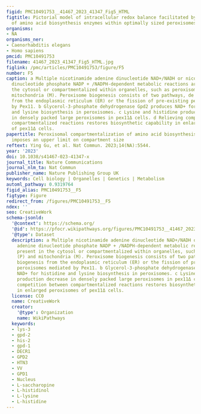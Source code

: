```yaml
---
figid: PMC10491753__41467_2023_41347_Fig5_HTML
figtitle: Pictorial model of intracellular redox balance facilitated by compartmentalization
  of amino acid biosynthesis enzymes within optimally sized peroxisomes
organisms:
- NA
organisms_ner:
- Caenorhabditis elegans
- Homo sapiens
pmcid: PMC10491753
filename: 41467_2023_41347_Fig5_HTML.jpg
figlink: /pmc/articles/PMC10491753/figure/F5
number: F5
caption: a Multiple nicotinamide adenine dinucleotide NAD+/NADH or nicotinamide adenine
  dinucleotide phosphate NADP + /NADPH-dependent metabolic reactions are present in
  the cytosol or compartmentalized within organelles, such as peroxisomes (P) and
  mitochondria (M). Peroxisome biogenesis consists of two pathways, de novo biogenesis
  from the endoplasmic reticulum (ER) or the fission of pre-existing peroxisomes mediated
  by Pex11. b Glycerol-3-phosphate dehydrogenase Gpd2 produces NAD+ for histidine
  and lysine biosynthesis in peroxisomes. c Lysine and histidine production decrease
  in densely packed large peroxisomes in pex11Δ cells. d Relieving competition between
  compartmentalized reactions restores biosynthetic capability in enlarged peroxisomes
  of pex11Δ cells.
papertitle: Peroxisomal compartmentalization of amino acid biosynthesis reactions
  imposes an upper limit on compartment size
reftext: Ying Gu, et al. Nat Commun. 2023;14(NA):5544.
year: '2023'
doi: 10.1038/s41467-023-41347-x
journal_title: Nature Communications
journal_nlm_ta: Nat Commun
publisher_name: Nature Publishing Group UK
keywords: Cell biology | Organelles | Genetics | Metabolism
automl_pathway: 0.9319764
figid_alias: PMC10491753__F5
figtype: Figure
redirect_from: /figures/PMC10491753__F5
ndex: ''
seo: CreativeWork
schema-jsonld:
  '@context': https://schema.org/
  '@id': https://pfocr.wikipathways.org/figures/PMC10491753__41467_2023_41347_Fig5_HTML.html
  '@type': Dataset
  description: a Multiple nicotinamide adenine dinucleotide NAD+/NADH or nicotinamide
    adenine dinucleotide phosphate NADP + /NADPH-dependent metabolic reactions are
    present in the cytosol or compartmentalized within organelles, such as peroxisomes
    (P) and mitochondria (M). Peroxisome biogenesis consists of two pathways, de novo
    biogenesis from the endoplasmic reticulum (ER) or the fission of pre-existing
    peroxisomes mediated by Pex11. b Glycerol-3-phosphate dehydrogenase Gpd2 produces
    NAD+ for histidine and lysine biosynthesis in peroxisomes. c Lysine and histidine
    production decrease in densely packed large peroxisomes in pex11Δ cells. d Relieving
    competition between compartmentalized reactions restores biosynthetic capability
    in enlarged peroxisomes of pex11Δ cells.
  license: CC0
  name: CreativeWork
  creator:
    '@type': Organization
    name: WikiPathways
  keywords:
  - lys-3
  - gpd-2
  - his-2
  - gpd-1
  - DECR1
  - GPD2
  - HTN3
  - VV
  - GPD1
  - Nucleus
  - L-saccharopine
  - L-histidinol
  - L-lysine
  - L-histidine
---
```

